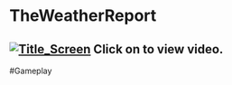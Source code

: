 # TheWeatherReport
[![Title_Screen](https://github.com/malachias13/TheWeatherReport/assets/69220988/e11b52c9-66bb-4558-bfa1-a6509ffe7bb1)](https://www.youtube.com/watch?v=KAlzdmnUE7M)
Click on to view video.
----
#Gameplay


